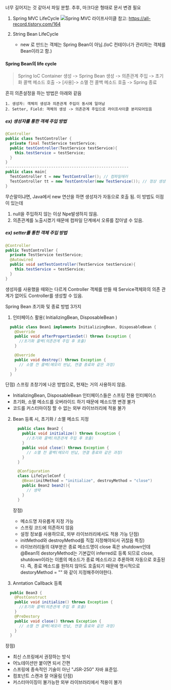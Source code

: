 너무 길어지는 것 같아서 파일 분할. 추후, 마크다운 형태로 문서 변경 필요

1. Spring MVC LifeCycle
   ![Spring MVC 라이프사이클](https://img1.daumcdn.net/thumb/R1280x0/?scode=mtistory2&fname=https%3A%2F%2Ft1.daumcdn.net%2Fcfile%2Ftistory%2F2152594E590431631F)
   참고: https://all-record.tistory.com/164


2. String Bean LifeCycle
   * new 로 만드는 객체는 Spring Bean이 아님.(IoC 컨테이너가 관리하는 객체를 Bean이라고 함.)
  #### Spring Bean의 life cycle
   > Spring IoC Container 생성 -> Spring Bean 생성 -> 의존관계 주입 -> 초기화 콜백 메소드 호출 -> [사용]-> 소멸 전 콜백 메소드 호출 -> Spring 종료

  흔히 의존설정을 하는 방법은 아래와 같음
  
    1. 생성자: 객체의 생성과 의존관계 주입이 동시에 일어남
    2. Setter, Field: 객체의 생성 -> 의존관계 주입으로 라이프사이클 분리되어있음

##### ex) 생성자를 통한 객체 주입 방법
```java
@Controller
public class TestController {
  private final TestService testService;
  public testController(TestService testService){
    this.testService = testService;
  }
}
------------------------------------------------------
public class main{
  TestController t = new TestController(); // 컴파일에러
  TestController tt = new TestControler(new TestService()); // 정상 생성
}
```
무슨말이냐면, Java에서 new 연산을 하면 생성자가 자동으로 호출 됨.
이 방법도 이점이 있는데
1. null을 주입하지 않는 이상 Npe발생하지 않음.
2. 의존관계를 노출시켰기 때문에 컴파일 단계에서 오류를 잡아낼 수 있음.

##### ex) setter를 통한 객체 주입 방법
```java
@Controller
public TestController {
  private TestService testService;
  @Autowired
  public void setTestController(TestService testService){
    this.testService = testService;
  }
}
```
생성자를 사용했을 때와는 다르게 Controller 객체를 만들 때 Service객체와의 의존 관계가 없어도 Controller를 생성할 수 있음.


Spring Bean 초기화 및 종료 방법 3가지
1. 인터페이스 활용( InitializingBean, DisposableBean )
  ```java
    public class Bean1 implements InitializingBean, DisposableBean {
      @Override
      public void afterPropertiesSet() throws Exception {
        //초기화 콜백(의존관계 주입 후 호출)
      }

      @Override
      public void destroy() throws Exception {
        // 소멸 전 콜백(메모리 반납, 연결 종료와 같은 과정)
      }
    }
  ```
  단점) 스프링 초창기에 나온 방법으로, 현재는 거의 사용하지 않음.
  * InitializingBean, DisposableBean 인터페이스들은 스프링 전용 인터페이스
  * 초기화, 소멸 메소드를 오버라이드 하기 때문에 메소드명 변경 불가
  * 코드를 커스터마이징 할 수 없는 외부 라이브러리에 적용 불가
    
2. Bean 등록 시, 초기화 / 소멸 메소드 지정
   ```java
     public class Bean2 {
       public void initialize() throws Exception {
         //초기화 콜백(의존관계 주입 후 호출)
       }
       public void close() throws Exception {
         // 소멸 전 콜백(메모리 반납, 연결 종료와 같은 과정)
       }
     }

     @Configuration
     class LifeCycleConf {
       @Bean(initMethod = "initialize", destroyMethod = "close")
       public Bean2 bean2(){
         // 생략
       }
     }
   ```
   장점)
   * 메소드명 자유롭게 지정 가능
   * 스프링 코드에 의존하지 않음
   * 설정 정보를 사용하므로, 외부 라이브러리에서도 적용 가능
   단점)
   * initMethod와 destroyMethod를 직접 지정해야되서 귀찮음
   특징)
   * 라이브러리들의 대부분은 종료 메소드명이 close 혹은 shutdown인데 @Bean의 destoryMethod는 기본값이 inferred로 등록 되므로
     close, shutdown이라는 이름의 메소드가 종료 메소드라고 추론하여 자동으로 호출된다.
     즉, 종료 메소드를 원하지 않아도 호출되기 때문에 명시적으로 destoryMethod = "" 와 같이 지정해주어야한다.
     
3. Anntation Callback 등록
  ```java
    public Bean3 {
      @PostConstruct
      public void initialize() throws Exception {
        //초기화 콜백(의존관계 주입 후 호출)
      }
      @PreDestory
      public void close() throws Exception {
        // 소멸 전 콜백(메모리 반납, 연결 종료와 같은 과정)
      }
    }
  ```
  장점)
  * 최신 스프링에서 권장하는 방식
  * 어노테이션만 붙이면 되서 간편
  * 스프링에 종속적인 기술이 아닌 "JSR-250" 자바 표준임.
  * 컴포넌트 스캔과 잘 어울림
  단점)
  * 커스터마이징이 불가능한 외부 라이브러리에서 적용이 불가
